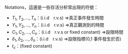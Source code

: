 Notations，這邊是一些存活分析常出現的符號：
- $T_1,T_2,\ldots,T_n$：(i.i.d　r.v.s)
$\Rightarrow$真正事件發生時間
- $Y_1,Y_2,\ldots,Y_n$：(i.i.d　r.v.s)
$\Rightarrow$真正觀測到的時間
- $C_1,C_2,\ldots,C_n$：(i.i.d　r.v.s or fixed constant)
$\Rightarrow$設限時間
- $\delta_1,\delta_2,\ldots,\delta_n$：(i.i.d　r.v.s)
$\Rightarrow$設限指標(0,1  事件發生於否)
- $t_c$：(fixed constant)